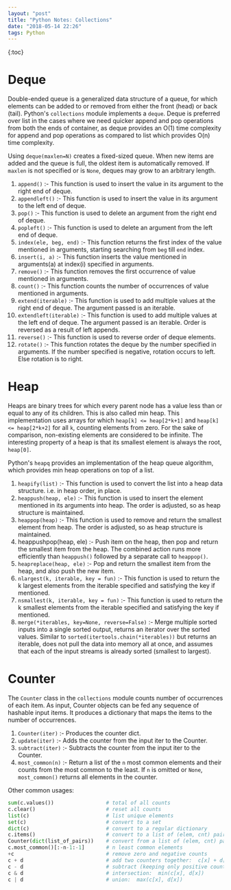 ```yaml
---
layout: "post"
title: "Python Notes: Collections"
date: "2018-05-14 22:26"
tags: Python
---
```


{:toc}

# Deque

Double-ended queue is a generalized data structure of a queue, for which elements can be added to or removed from either the front (head) or back (tail). Python's `collections` module implements a `deque`. Deque is preferred over list in the cases where we need quicker append and pop operations from both the ends of container, as deque provides an O(1) time complexity for append and pop operations as compared to list which provides O(n) time complexity.

Using `deque(maxlen=N)` creates a fixed-sized queue. When new items are added and the queue is full, the oldest item is automatically removed. If `maxlen` is not specified or is `None`, deques may grow to an arbitrary length.

1. `append()` :- This function is used to insert the value in its argument to the right end of deque.
2. `appendleft()` :- This function is used to insert the value in its argument to the left end of deque.
3. `pop()` :- This function is used to delete an argument from the right end of deque.
4. `popleft()` :- This function is used to delete an argument from the left end of deque.
5. `index(ele, beg, end)` :- This function returns the first index of the value mentioned in arguments, starting searching from `beg` till `end` index.
6. `insert(i, a)` :- This function inserts the value mentioned in arguments(a) at index(i) specified in arguments.
7. `remove()` :- This function removes the first occurrence of value mentioned in arguments.
8. `count()` :- This function counts the number of occurrences of value mentioned in arguments.
9. `extend(iterable)` :- This function is used to add multiple values at the right end of deque. The argument passed is an iterable.
10. `extendleft(iterable)` :- This function is used to add multiple values at the left end of deque. The argument passed is an iterable. Order is reversed as a result of left appends.
11. `reverse()` :- This function is used to reverse order of deque elements.
12. `rotate()` :- This function rotates the deque by the number specified in arguments. If the number specified is negative, rotation occurs to left. Else rotation is to right.

# Heap

Heaps are binary trees for which every parent node has a value less than or equal to any of its children. This is also called min heap. This implementation uses arrays for which `heap[k] <= heap[2*k+1]` and `heap[k] <= heap[2*k+2]` for all `k`, counting elements from zero. For the sake of comparison, non-existing elements are considered to be infinite. The interesting property of a heap is that its smallest element is always the root, `heap[0]`.

Python's `heapq` provides an implementation of the heap queue algorithm, which provides min heap operations on top of a list.

1. `heapify(list)` :- This function is used to convert the list into a heap data structure. i.e. in heap order, in place.
2. `heappush(heap, ele)` :- This function is used to insert the element mentioned in its arguments into heap. The order is adjusted, so as heap structure is maintained.
3. `heappop(heap)` :- This function is used to remove and return the smallest element from heap. The order is adjusted, so as heap structure is maintained.
4. heappushpop(heap, ele) :- Push item on the heap, then pop and return the smallest item from the heap. The combined action runs more efficiently than `heappush()` followed by a separate call to `heappop()`.
5. `heapreplace(heap, ele)` :- Pop and return the smallest item from the heap, and also push the new item.
6. `nlargest(k, iterable, key = fun)` :- This function is used to return the k largest elements from the iterable specified and satisfying the key if mentioned.
7. `nsmallest(k, iterable, key = fun)` :- This function is used to return the k smallest elements from the iterable specified and satisfying the key if mentioned.
8. `merge(*iterables, key=None, reverse=False)` :- Merge multiple sorted inputs into a single sorted output, returns an iterator over the sorted values. Similar to `sorted(itertools.chain(*iterables))` but returns an iterable, does not pull the data into memory all at once, and assumes that each of the input streams is already sorted (smallest to largest).

# Counter
The `Counter` class in the `collections` module counts number of occurrences of each item. As input, Counter objects can be fed any sequence of hashable input items. It produces a dictionary that maps the items to the number of occurrences.

1. `Counter(iter)` :- Produces the counter dict.
2. `update(iter)` :- Adds the counter from the input iter to the Counter.
3. `subtract(iter)` :- Subtracts the counter from the input iter to the Counter.
3. `most_common(n)` :- Return a list of the `n` most common elements and their counts from the most common to the least. If `n` is omitted or `None`, `most_common()` returns all elements in the counter.

Other common usages:
```python
sum(c.values())                 # total of all counts
c.clear()                       # reset all counts
list(c)                         # list unique elements
set(c)                          # convert to a set
dict(c)                         # convert to a regular dictionary
c.items()                       # convert to a list of (elem, cnt) pairs
Counter(dict(list_of_pairs))    # convert from a list of (elem, cnt) pairs
c.most_common()[:-n-1:-1]       # n least common elements
+c                              # remove zero and negative counts
c + d                           # add two counters together:  c[x] + d[x]
c - d                           # subtract (keeping only positive counts)
c & d                           # intersection:  min(c[x], d[x])
c | d                           # union:  max(c[x], d[x])
```
